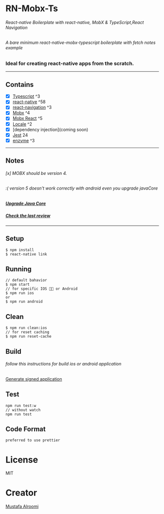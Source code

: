 # RN-Mobx-Ts

###### React-native Boilerplate with react-native, MobX & TypeScript,React Navigation

###### A bare minimum react-native-mobx-typescript boilerplate with fetch notes example

### Ideal for creating react-native apps from the scratch.

---

## Contains

- [x] [Typescript](https://www.typescriptlang.org/) ^3
- [x] [react-native](https://facebook.github.io/react-native/docs/getting-started.html) ^58
- [x] [react-navigation](https://reactnavigation.org) ^3
- [x] [Mobx](https://github.com/mobxjs/mobx) ^4
- [x] [Mobx React](https://github.com/mobxjs/mobx-react) ^5
- [x] [Locale](https://github.com/AlexanderZaytsev/react-native-i18n) ^2
- [x] [dependency injection](coming soon)
- [x] [Jest](https://jestjs.io) 24
- [x] [enzyme](https://github.com/airbnb/enzyme) ^3

---

## Notes

###### [x] MOBX should be version 4.

###### :( version 5 doesn't work correctly with android even you upgrade javaCore

##### [Upgrade Java Core](https://github.com/react-native-community/jsc-android-buildscripts#how-to-use-it-with-my-react-native-app)

##### [Check the last review](https://github.com/mobxjs/mobx/issues/1582)

---

## Setup

```
$ npm install
$ react-native link
```

## Running

```
// default bahavior
$ npm start
// for specific IOS 👨‍💻 or Android
$ npm run ios
or
$ npm run android
```

## Clean

```
$ npm run clean:ios
// for reset caching
$ npm run reset-cache
```

## Build

###### follow this instructions for build ios or android application

[Generate signed application](https://facebook.github.io/react-native/docs/signed-apk-android)

## Test

```
npm run test:w
// without watch
npm run test
```

## Code Format

```
preferred to use prettier
```

# License

MIT

# Creator

[Mustafa Alroomi](https://twitter.com/musti_rooni)

